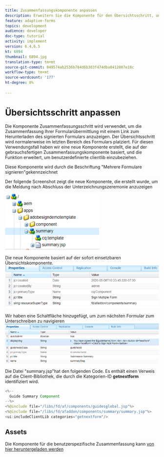 ```yaml
---
title: Zusammenfassungskomponente anpassen
description: Erweitern Sie die Komponente für den Übersichtsschritt, um die Funktion zum Navigieren zum nächsten Formular im Paket einzuschließen.
feature: adaptive-forms
topics: development
audience: developer
doc-type: tutorial
activity: implement
version: 6.4,6.5
kt: 6894
thumbnail: 6894.jpg
translation-type: tm+mt
source-git-commit: 049574ab2536b784d6b303f474dba0412007e18c
workflow-type: tm+mt
source-wordcount: '177'
ht-degree: 0%

---
```



# Übersichtsschritt anpassen

Die Komponente Zusammenfassungsschritt wird verwendet, um die Zusammenfassung Ihrer Formularübermittlung mit einem Link zum Herunterladen des signierten Formulars anzuzeigen. Der Übersichtsschritt wird normalerweise im letzten Bereich des Formulars platziert.
Für diesen Verwendungsfall haben wir eine neue Komponente erstellt, die auf der gebrauchsfertigen Zusammenfassungskomponente basiert, und die Funktion erweitert, um benutzerdefinierte clientlib einzubeziehen.

Diese Komponente wird durch die Beschriftung &quot;Mehrere Formulare signieren&quot;gekennzeichnet

Der folgende Screenshot zeigt die neue Komponente, die erstellt wurde, um die Meldung nach Abschluss der Unterzeichnungszeremonie anzuzeigen

![Zusammenfassungskomponente](assets/summary.PNG)

Die neue Komponente basiert auf der sofort einsetzbaren Übersichtskomponente.
![component-prop](assets/componentprop.PNG)

Wir haben eine Schaltfläche hinzugefügt, um zum nächsten Formular zum Unterschreiben zu navigieren
![template-code](assets/template-code.PNG)

Die Datei &quot;summary.jsp&quot;hat den folgenden Code. Es enthält einen Verweis auf die Client-Bibliothek, die durch die Kategorien-ID **getnextform** identifiziert wird.

```java
<%--
  Guide Summary Component
--%>
<%@include file="/libs/fd/af/components/guidesglobal.jsp"%>
<%@include file="/libs/fd/afaddon/components/summary/summary.jsp"%>
<ui:includeClientLib categories="getnextform"/>
```

## Assets

Die Komponente für die benutzerspezifische Zusammenfassung kann [von hier heruntergeladen werden](assets/custom-summary-step.zip)


